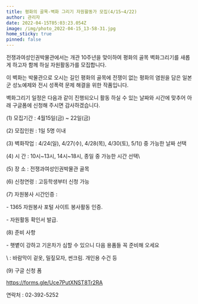```yaml
---
title: 평화의 골목-벽화 그리기 자원활동가 모집(4/15~4/22)
author: 관리자
date: 2022-04-15T05:03:23.054Z
image: /img/photo_2022-04-15_13-58-31.jpg
home_sticky: true
pinned: false
---
```

전쟁과여성인권박물관에서는 개관 10주년을 맞이하여 평화의 골목 벽화그리기를 새롭게 하고자 함께 하실 자원활동가를 모집합니다.

이 벽화는 박물관으로 오시는 길인 평화의 골목에 전쟁이 없는 평화의 염원을 담은 일본군 성노예제와 전시 성폭력 문제 해결을 위한 작품입니다.

벽화그리기 일정은 다음과 같이 진행되오니 활동 하실 수 있는 날짜와 시간에 맞추어 아래 구글폼에 신청해 주시면 감사하겠습니다.

(1) 모집기간 : 4월15일(금) ~ 22일(금)

(2) 모집인원 : 1일 5명 이내

(3) 벽화작업 : 4/24(일), 4/27(수), 4/28(목), 4/30(토), 5/1() 중 가능한 날짜 선택

(4) 시 간 : 10시\~13시, 14시\~18시, 종일 중 가능한 시간 선택\

(5) 장 소 : 전쟁과여성인권박물관 골목

(6) 신청연령 : 고등학생부터 신청 가능

(7) 자원봉사 시간인증 :

\- 1365 자원봉사 포털 사이트 봉사활동 인증.

\- 자원활동 확인서 발급.

(8) 준비 사항

\- 햇볕이 강하고 기온차가 심할 수 있으니 다음 용품들 꼭 준비해 오세요

\    : 바람막이 겉옷, 밀짚모자, 썬크림. 개인용 수건 등

(9) 구글 신청 폼

https://forms.gle/Uce7PutXNST8Tr2RA

연락처 : 02-392-5252